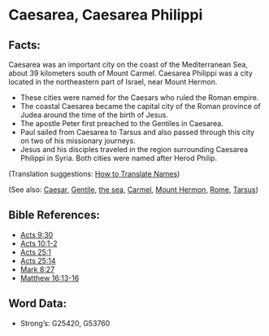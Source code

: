 # Caesarea, Caesarea Philippi

## Facts:

Caesarea was an important city on the coast of the Mediterranean Sea, about 39 kilometers south of Mount Carmel. Caesarea Philippi was a city located in the northeastern part of Israel, near Mount Hermon.

* These cities were named for the Caesars who ruled the Roman empire.
* The coastal Caesarea became the capital city of the Roman province of Judea around the time of the birth of Jesus.
* The apostle Peter first preached to the Gentiles in Caesarea.
* Paul sailed from Caesarea to Tarsus and also passed through this city on two of his missionary journeys.
* Jesus and his disciples traveled in the region surrounding Caesarea Philippi in Syria. Both cities were named after Herod Philip.

(Translation suggestions: [How to Translate Names](rc://en/ta/man/translate/translate-names))

(See also: [Caesar](../names/caesar.md), [Gentile](../kt/gentile.md), [the sea](../names/mediterranean.md), [Carmel](../names/carmel.md), [Mount Hermon](../names/mounthermon.md), [Rome](../names/rome.md), [Tarsus](../names/tarsus.md))

## Bible References:

* [Acts 9:30](rc://en/tn/help/act/09/30)
* [Acts 10:1-2](rc://en/tn/help/act/10/01)
* [Acts 25:1](rc://en/tn/help/act/25/01)
* [Acts 25:14](rc://en/tn/help/act/25/14)
* [Mark 8:27](rc://en/tn/help/mrk/08/27)
* [Matthew 16:13-16](rc://en/tn/help/mat/16/13)

## Word Data:

* Strong’s: G25420, G53760
